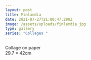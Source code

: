 ```yaml
---
layout: post
title: Finlandia
date: 2021-07-27T21:00:47.290Z
image: /assets/uploads/finlandia.jpg
type: gallery
series: "Collages "
---
```

Collage on paper\
29.7 × 42cm
